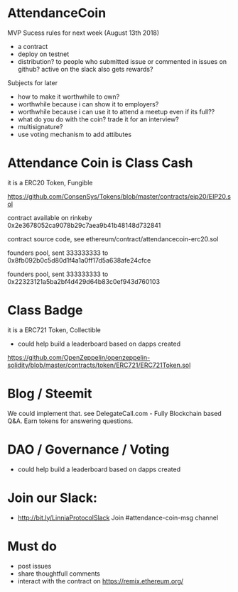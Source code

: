 
# AttendanceCoin

MVP Sucess rules for next week (August 13th 2018)
- a contract
- deploy on testnet
- distribution? to people who submitted issue or commented in issues on github? active on the slack also gets rewards?

Subjects for later
- how to make it worthwhile to own? 
- worthwhile because i can show it to employers? 
- worthwhile because i can use it to attend a meetup even if its full??
- what do you do with the coin? trade it for an interview?
- multisignature?
- use voting mechanism to add attibutes

# Attendance Coin is Class Cash
it is a ERC20 Token, Fungible

https://github.com/ConsenSys/Tokens/blob/master/contracts/eip20/EIP20.sol

contract available on rinkeby 0x2e3678052ca9078b29c7aea9b41b48148d732841

contract source code, see ethereum/contract/attendancecoin-erc20.sol

founders pool, sent 333333333 to 0x8fb092b0c5d80d1f4a1a0ff17d5a638afe24cfce

founders pool, sent 333333333 to 0x22323121a5ba2bf4d429d64b83c0ef943d760103 

# Class Badge
it is a ERC721 Token, Collectible

- could help build a leaderboard based on dapps created

https://github.com/OpenZeppelin/openzeppelin-solidity/blob/master/contracts/token/ERC721/ERC721Token.sol

# Blog / Steemit

We could implement that. see DelegateCall.com - Fully Blockchain based Q&A. Earn tokens for answering questions.

# DAO / Governance / Voting

- could help build a leaderboard based on dapps created

# Join our Slack:
- http://bit.ly/LinniaProtocolSlack
Join #attendance-coin-msg channel

# Must do

- post issues
- share thoughtfull comments
- interact with the contract on https://remix.ethereum.org/
